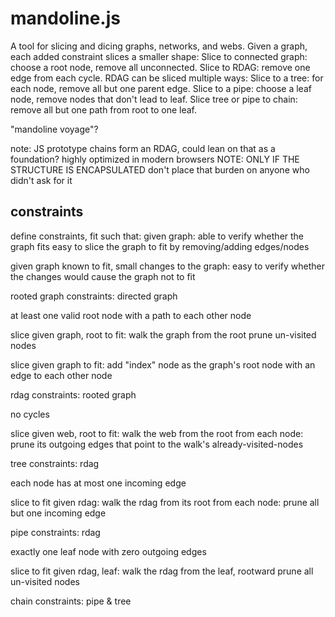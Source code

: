 # mandoline.js
A tool for slicing and dicing graphs, networks, and webs.
Given a graph, each added constraint slices a smaller shape:
  Slice to connected graph: choose a root node, remove all unconnected.
  Slice to RDAG: remove one edge from each cycle.
  RDAG can be sliced multiple ways:
    Slice to a tree: for each node, remove all but one parent edge.
    Slice to a pipe: choose a leaf node, remove nodes that don't lead to leaf.
  Slice tree or pipe to chain: remove all but one path from root to one leaf.

"mandoline voyage"?

note: JS prototype chains form an RDAG, could lean on that as a foundation?
      highly optimized in modern browsers
NOTE: ONLY IF THE STRUCTURE IS ENCAPSULATED
      don't place that burden on anyone who didn't ask for it


## constraints

define constraints, fit such that:
  given graph:
    able to verify whether the graph fits
    easy to slice the graph to fit by removing/adding edges/nodes

  given graph known to fit, small changes to the graph:
    easy to verify whether the changes would cause the graph not to fit


rooted graph constraints:
  directed graph

  at least one valid root
               node with a path to each other node

  slice given graph, root to fit:
    walk the graph from the root
    prune un-visited nodes

  slice given graph to fit:
    add "index" node as the graph's root node with an edge to each other node


rdag constraints:
  rooted graph

  no cycles

  slice given web, root to fit:
    walk the web from the root
    from each node:
      prune its outgoing edges that point to the walk's already-visited-nodes


tree constraints:
  rdag

  each node has at most one incoming edge

  slice to fit
  given rdag:
    walk the rdag from its root
    from each node:
      prune all but one incoming edge


pipe constraints:
  rdag

  exactly one leaf
              node with zero outgoing edges

  slice to fit
  given rdag, leaf:
    walk the rdag from the leaf, rootward
      prune all un-visited nodes

chain constraints:
  pipe & tree

